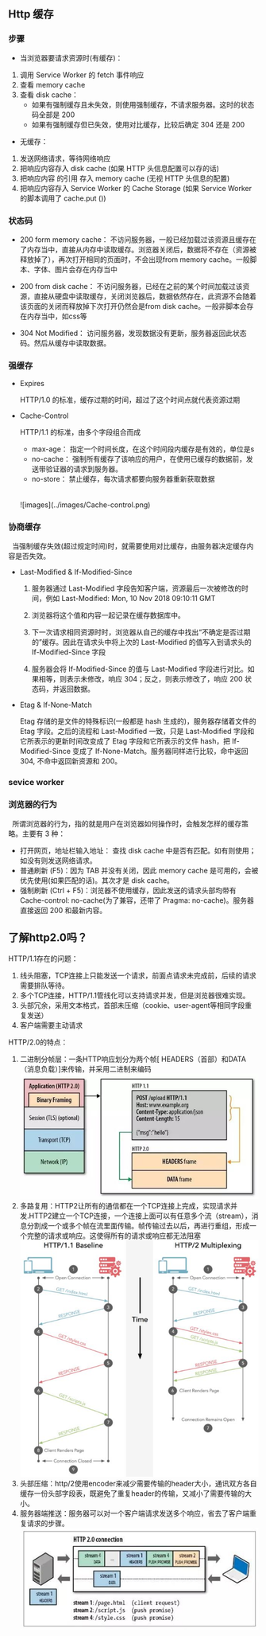 ## Http 缓存

### 步骤

- 当浏览器要请求资源时(有缓存)：

1. 调用 Service Worker 的 fetch 事件响应
2. 查看 memory cache
3. 查看 disk cache：
    - 如果有强制缓存且未失效，则使用强制缓存，不请求服务器。这时的状态码全部是 200
    - 如果有强制缓存但已失效，使用对比缓存，比较后确定 304 还是 200

- 无缓存：
1. 发送网络请求，等待网络响应
2. 把响应内容存入 disk cache (如果 HTTP 头信息配置可以存的话)
3. 把响应内容 的引用 存入 memory cache (无视 HTTP 头信息的配置)
4. 把响应内容存入 Service Worker 的 Cache Storage (如果 Service Worker 的脚本调用了 cache.put  ())

### 状态码
- 200 form memory cache：
不访问服务器，一般已经加载过该资源且缓存在了内存当中，直接从内存中读取缓存。浏览器关闭后，数据将不存在（资源被释放掉了），再次打开相同的页面时，不会出现from memory cache。一般脚本、字体、图片会存在内存当中

- 200 from disk cache：
不访问服务器，已经在之前的某个时间加载过该资源，直接从硬盘中读取缓存，关闭浏览器后，数据依然存在，此资源不会随着该页面的关闭而释放掉下次打开仍然会是from disk cache。一般非脚本会存在内存当中，如css等

- 304 Not Modified：
访问服务器，发现数据没有更新，服务器返回此状态码。然后从缓存中读取数据。




### 强缓存
- Expires

    HTTP/1.0 的标准，缓存过期的时间，超过了这个时间点就代表资源过期

- Cache-Control

     HTTP/1.1 的标准，由多个字段组合而成
     
     - max-age： 指定一个时间长度，在这个时间段内缓存是有效的，单位是s
     - no-cache： 强制所有缓存了该响应的用户，在使用已缓存的数据前，发送带验证器的请求到服务器。
     - no-store： 禁止缓存，每次请求都要向服务器重新获取数据
     <br>
     <br>
     ![images](../images/Cache-control.png)


### 协商缓存
&nbsp;&nbsp;当强制缓存失效(超过规定时间)时，就需要使用对比缓存，由服务器决定缓存内容是否失效。

- Last-Modified & If-Modified-Since

    1. 服务器通过 Last-Modified 字段告知客户端，资源最后一次被修改的时间，例如
    Last-Modified: Mon, 10 Nov 2018 09:10:11 GMT

    2. 浏览器将这个值和内容一起记录在缓存数据库中。

    3. 下一次请求相同资源时时，浏览器从自己的缓存中找出“不确定是否过期的”缓存。因此在请求头中将上次的 Last-Modified 的值写入到请求头的 If-Modified-Since 字段

    4. 服务器会将 If-Modified-Since 的值与 Last-Modified 字段进行对比。如果相等，则表示未修改，响应 304；反之，则表示修改了，响应 200 状态码，并返回数据。

- Etag & If-None-Match

    Etag 存储的是文件的特殊标识(一般都是 hash 生成的)，服务器存储着文件的 Etag 字段。之后的流程和 Last-Modified 一致，只是 Last-Modified 字段和它所表示的更新时间改变成了 Etag 字段和它所表示的文件 hash，把 If-Modified-Since 变成了 If-None-Match。服务器同样进行比较，命中返回 304, 不命中返回新资源和 200。


### sevice worker


### 浏览器的行为

&nbsp;&nbsp;所谓浏览器的行为，指的就是用户在浏览器如何操作时，会触发怎样的缓存策略。主要有 3 种：

- 打开网页，地址栏输入地址： 查找 disk cache 中是否有匹配。如有则使用；如没有则发送网络请求。
- 普通刷新 (F5)：因为 TAB 并没有关闭，因此 memory cache 是可用的，会被优先使用(如果匹配的话)。其次才是 disk cache。
- 强制刷新 (Ctrl + F5)：浏览器不使用缓存，因此发送的请求头部均带有 Cache-control: no-cache(为了兼容，还带了 Pragma: no-cache)。服务器直接返回 200 和最新内容。


## 了解http2.0吗？

HTTP/1.1存在的问题：

1. 线头阻塞，TCP连接上只能发送一个请求，前面点请求未完成前，后续的请求需要排队等待。
2. 多个TCP连接，HTTP/1.1管线化可以支持请求并发，但是浏览器很难实现。
3. 头部冗余，采用文本格式，首部未压缩（cookie、user-agent等相同字段重复发送）
4. 客户端需要主动请求

HTTP/2.0的特点：

1. 二进制分帧层：一条HTTP响应划分为两个帧[ HEADERS（首部）和DATA（消息负载）]来传输，并采用二进制来编码 ![HTTP/2.0](../images/http2.0.jpg)
2. 多路复用：HTTP2让所有的通信都在一个TCP连接上完成，实现请求并发.HTTP2建立一个TCP连接，一个连接上面可以有任意多个流（stream），消息分割成一个或多个帧在流里面传输。帧传输过去以后，再进行重组，形成一个完整的请求或响应。这使得所有的请求或响应都无法阻塞 ![HTTP/2.0](../images/http2.0Multiplexing.jpg)
3. 头部压缩：http/2使用encoder来减少需要传输的header大小，通讯双方各自缓存一份头部字段表，既避免了重复header的传输，又减小了需要传输的大小。
4. 服务器端推送：服务器可以对一个客户端请求发送多个响应，省去了客户端重复请求的步骤。![HTTP/2.0](../images/http2.0serverPush.jpg)

